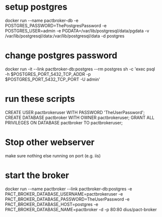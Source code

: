 # setup postgres
docker run --name pactbroker-db -e POSTGRES_PASSWORD=ThePostgresPassword -e POSTGRES_USER=admin -e PGDATA=/var/lib/postgresql/data/pgdata -v /var/lib/postgresql/data:/var/lib/postgresql/data -d postgres

# change postgres password
docker run -it --link pactbroker-db:postgres --rm postgres sh -c 'exec psql -h $POSTGRES_PORT_5432_TCP_ADDR -p $POSTGRES_PORT_5432_TCP_PORT -U admin'



# run these scripts
CREATE USER pactbrokeruser WITH PASSWORD 'TheUserPassword';
CREATE DATABASE pactbroker WITH OWNER pactbrokeruser;
GRANT ALL PRIVILEGES ON DATABASE pactbroker TO pactbrokeruser;

# Stop other webserver
make sure nothing else running on port (e.g. iis)

# start the broker
docker run --name pactbroker --link pactbroker-db:postgres -e PACT_BROKER_DATABASE_USERNAME=pactbrokeruser -e PACT_BROKER_DATABASE_PASSWORD=TheUserPassword -e PACT_BROKER_DATABASE_HOST=postgres -e PACT_BROKER_DATABASE_NAME=pactbroker -d -p 80:80 dius/pact-broker